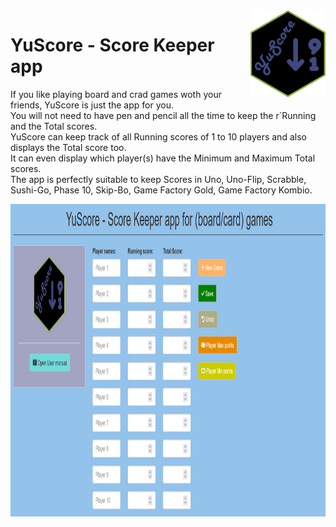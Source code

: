 <img src="www/YuScore-logo.png" align="right" width=120 height=139 alt="" />

# YuScore - Score Keeper app
If you like playing board and crad games woth your friends, YuScore is just the app for you.\
You will not need to have pen and pencil all the time to keep the r´Running and the Total scores.\
YuScore can keep track of all Running scores of 1 to 10 players and also displays the Total score too.\
It can even display which player(s) have the Minimum and Maximum Total scores.\
The app is perfectly suitable to keep Scores in Uno, Uno-Flip, Scrabble, Sushi-Go, Phase 10, Skip-Bo, Game Factory Gold, Game Factory Kombio.

<img src="user_interface.png" align="center" width=100% height=500 alt="" />
